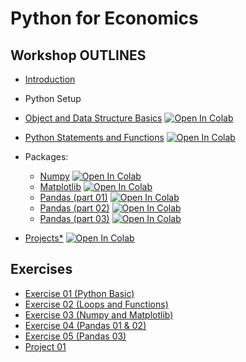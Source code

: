 # Python for Economics

## Workshop OUTLINES

- [Introduction](https://github.com/saeed-saffari/UT-workshop-sum2021/blob/main/Lecture/Py%20for%20Econ-Intro-UT%20Workshop-Sum%202021.pdf)
- Python Setup
- [Object and Data Structure Basics](https://github.com/saeed-saffari/UT-workshop-sum2021/blob/main/Lecture/1.%20Data%20Structure%20Basics.ipynb) [![Open In Colab](https://colab.research.google.com/assets/colab-badge.svg)](https://colab.research.google.com/github/saeed-saffari/UT-workshop-sum2021/blob/main/Lecture/1.%20Data%20Structure%20Basics.ipynb)

- [Python Statements and Functions](https://github.com/saeed-saffari/UT-workshop-sum2021/blob/main/Lecture/2.%20Conditional%20Control%20and%20Function.ipynb) [![Open In Colab](https://colab.research.google.com/assets/colab-badge.svg)](https://colab.research.google.com/github/saeed-saffari/UT-workshop-sum2021/blob/main/Lecture/2.%20Conditional%20Control%20and%20Function.ipynb)

- Packages:
  - [Numpy](https://github.com/saeed-saffari/UT-workshop-sum2021/blob/main/Lecture/3.%20NumPy.ipynb) [![Open In Colab](https://colab.research.google.com/assets/colab-badge.svg)](https://colab.research.google.com/github/saeed-saffari/UT-workshop-sum2021/blob/main/Lecture/3.%20NumPy.ipynb)
  - [Matplotlib](https://github.com/saeed-saffari/UT-workshop-sum2021/blob/main/Lecture/4.%20Matplotlib.ipynb) [![Open In Colab](https://colab.research.google.com/assets/colab-badge.svg)](https://colab.research.google.com/github/saeed-saffari/UT-workshop-sum2021/blob/main/Lecture/4.%20Matplotlib.ipynb)
  - [Pandas (part 01)](https://github.com/saeed-saffari/UT-workshop-sum2021/blob/main/Lecture/5.%20Pandas%2001.ipynb) [![Open In Colab](https://colab.research.google.com/assets/colab-badge.svg)](https://colab.research.google.com/github/saeed-saffari/UT-workshop-sum2021/blob/main/Lecture/5.%20Pandas%2001.ipynb)
  - [Pandas (part 02)](https://github.com/saeed-saffari/UT-workshop-sum2021/blob/main/Lecture/6.%20Pandas%2002.ipynb) [![Open In Colab](https://colab.research.google.com/assets/colab-badge.svg)](https://colab.research.google.com/github/saeed-saffari/UT-workshop-sum2021/blob/main/Lecture/6.%20Pandas%2002.ipynb)
  - [Pandas (part 03)](https://github.com/saeed-saffari/) [![Open In Colab](https://colab.research.google.com/assets/colab-badge.svg)](https://colab.research.google.com/github/saeed-saffari/)
  
  
- [Projects*](https://github.com/saeed-saffari/) [![Open In Colab](https://colab.research.google.com/assets/colab-badge.svg)](https://colab.research.google.com/github/saeed-saffari/)

## Exercises
- [Exercise 01 (Python Basic)](https://drive.google.com/file/d/1fpXzyGLCmcA-kS-H4ja2fDw478lg-Dy9/view?usp=sharing)
- [Exercise 02 (Loops and Functions)](https://drive.google.com/file/d/18XfueMdxNANZeASv77MYh865_5M8Zl4F/view?usp=sharing)
- [Exercise 03 (Numpy and Matplotlib)](https://drive.google.com/file/d/1BkYSxm-xzf0hULsclBpqNmVL6kgQh5tK/view?usp=sharing)
- [Exercise 04 (Pandas 01 & 02)](https://drive.google.com/file/d/18JIDVnA6TZoJeThfzeDu22c7xhfxx4pm/view?usp=sharing)
- [Exercise 05 (Pandas 03)]()
- [Project 01]()


